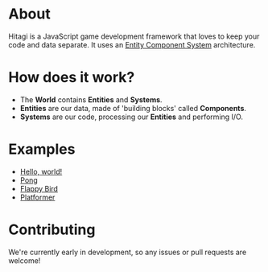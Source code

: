 # About
Hitagi is a JavaScript game development framework that loves to keep your code and data separate. It uses an [Entity Component System](http://en.wikipedia.org/wiki/Entity_component_system) architecture.

# How does it work?
* The **World** contains **Entities** and **Systems**.
* **Entities** are our data, made of 'building blocks' called **Components**.
* **Systems** are our code, processing our **Entities** and performing I/O.

# Examples
* [Hello, world!](http://codepen.io/Purpwood/pen/dozPJw?editors=001)
* [Pong](http://codepen.io/Purpwood/pen/LVBdod?editors=001)
* [Flappy Bird](http://codepen.io/Purpwood/pen/xGmOLo?editors=001)
* [Platformer](http://codepen.io/Purpwood/pen/OVeodX?editors=001)

# Contributing
We're currently early in development, so any issues or pull requests are welcome!
